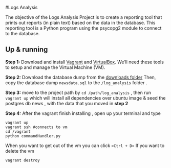 #Logs Analysis

The objective of the Logs Analysis Project is to create a reporting tool that prints out reports (in plain text) based on the data in the database. This reporting tool is a Python program using the psycopg2 module to connect to the database.


## Up & running 
**Step 1:** Download and install [Vagrant](https://www.vagrantup.com/) and [VirtualBox](https://www.virtualbox.org). We’ll need these tools to setup and manage the Virtual Machine (VM). 



**Step 2:** Download the database dump from the [downloads folder](downloads/)
Then, copy the database dump `newsdata.sql` to the `/log_analysis` folder .



**Step 3:**  move to the project path by `cd /path/log_analysis` , then run `vagrant up` which will install all dependencies over ubuntu image & seed the postgres db news , with the data that you moved in **step 2**

**Step 4:**
After the vagrant finish  installing , open up your terminal and type 

```
vagrant up
vagrant ssh #connects to vm
cd /vagrant 
python commandHandler.py

```

When you want to get out of the vm you can click `<Ctrl + D>` 
If you want to delete the vm

```
vagrant destroy
```

